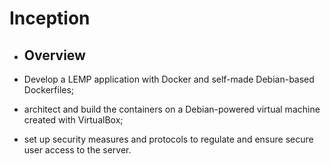 # Inception

- ## Overview

- Develop a LEMP application with Docker and self-made
Debian-based Dockerfiles;
- architect and build the containers on a Debian-powered virtual
machine created with VirtualBox;
- set up security measures and protocols to regulate and ensure
secure user access to the server.
